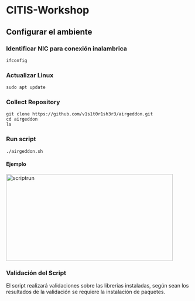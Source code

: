 # CITIS-Workshop

##  Configurar el ambiente

### Identificar NIC para conexión inalambrica

```
ifconfig
```

### Actualizar Linux

```
sudo apt update
```

### Collect Repository

```
git clone https://github.com/v1s1t0r1sh3r3/airgeddon.git
cd airgeddon
ls
```

### Run script

```
./airgeddon.sh
```


#### Ejemplo

<img width="455" height="237" alt="scriptrun" src="https://github.com/user-attachments/assets/025cf981-fb18-4ae8-9a1a-7fb8fbc1d4ac" />


### Validación del Script

El script realizará validaciones sobre las librerias instaladas, según sean los resultados de la validación se requiere la instalación de paquetes.









